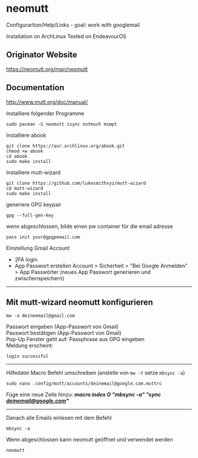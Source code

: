 # neomutt
Configurartion/Help/Links - goal: work with googlemail

Installation on ArchLinux
Tested on EndeavourOS

## Originator Website
https://neomutt.org/man/neomutt

## Documentation
http://www.mutt.org/doc/manual/

Installiere folgender Programme
```
sudo pacman -S neomutt isync notmuch msmpt
```
Installiere abook
```
git clone https://aur.archlinux.org/abook.git
chmod +w abook
cd abook
sudo make install
```
Installiere mutt-wizard
```
git clone https://github.com/lukesmithxyz/mutt-wizard
cd mutt-wizard
sudo make install
```
generiere GPG keypair
```
gpg --full-gen-key
```
wenn abgeschlossen, bilde einen pw container für die email adresse
```
pass init your@gpgpemail.com
```
Einstellung Gmail Account
* 2FA login
* App Passwort erstellen
Account > Sicherheit > "Bei Google Anmelden" > App Passwörter
(neues App Passwort generieren und zwischenspeichern)
---
## Mit mutt-wizard neomutt konfigurieren
```
mw -a deineemail@gmail.com
```
Passwort eingeben (App-Passwort von Gmail)<br>
Passwort bestätigen (App-Passwort von Gmail)<br>
Pop-Up Fenster geht auf: Passphrase aus GPG eingeben<br>
Meldung erscheint:
```
login successful
```

---
Hilfedatei Macro Befehl umschreiben (anstelle von ```mw -Y``` setze ```mbsync -a```)<br>
```
sudo nano .config/mutt/accounts/deinemail@google.com.muttrc
```
Füge eine neue Zeile hinzu:
***macro index O "<shell-escape>mbsync -a<enter>" "sync deinemail@google.com"***<br>

---
Danach alle Emails einlesen mit dem Befehl
```
mbsync -a
```
Wenn abgeschlossen kann neomutt geöffnet und verwendet werden
```
neomutt
```
